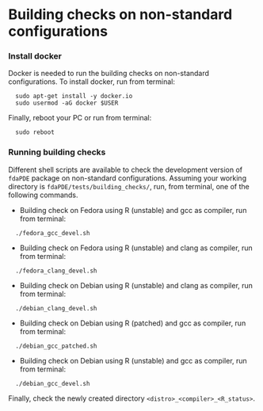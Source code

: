 # Building checks on non-standard configurations


### Install docker 
Docker is needed to run the building checks on non-standard configurations.
To install docker, run from terminal:
```
  sudo apt-get install -y docker.io
  sudo usermod -aG docker $USER
```

Finally, reboot your PC or run from terminal:
```
  sudo reboot
```

### Running building checks
Different shell scripts are available to check the development version of `fdaPDE` package on non-standard configurations. Assuming your working directory is `fdaPDE/tests/building_checks/`, run, from terminal, one of the following commands.

  - Building check on Fedora using R (unstable) and gcc as compiler, run from terminal:
  ```
    ./fedora_gcc_devel.sh
  ```
  
  - Building check on Fedora using R (unstable) and clang as compiler, run from terminal:
  ```
    ./fedora_clang_devel.sh
  ```
  
  - Building check on Debian using R (unstable) and clang as compiler, run from terminal:
  ```
    ./debian_clang_devel.sh
  ```
  
  - Building check on Debian using R (patched) and gcc as compiler, run from terminal:
  ```
    ./debian_gcc_patched.sh
  ```
  
  - Building check on Debian using R (unstable) and gcc as compiler, run from terminal:
  ```
    ./debian_gcc_devel.sh
  ```

Finally, check the newly created directory `<distro>_<compiler>_<R_status>`.
  
